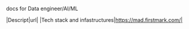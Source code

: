 
docs for Data engineer/AI/ML

|Descript|url|
|Tech stack and infastructures|https://mad.firstmark.com/|